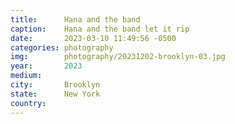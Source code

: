 ```yaml
---
title:  	Hana and the band
caption:	Hana and the band let it rip
date:   	2023-03-10 11:49:56 -0500
categories: photography
img:		photography/20231202-brooklyn-03.jpg
year:		2023
medium:
city:		Brooklyn
state:		New York
country:
---
```

